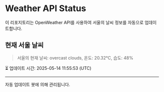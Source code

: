 
# Weather API Status

이 리포지토리는 OpenWeather API를 사용하여 서울의 날씨 정보를 자동으로 업데이트합니다.

## 현재 서울 날씨
> 서울의 현재 날씨: overcast clouds, 온도: 20.32°C, 습도: 48%

⏳ 업데이트 시간: 2025-05-14 11:55:53 (UTC)

---
자동 업데이트 봇에 의해 관리됩니다.
